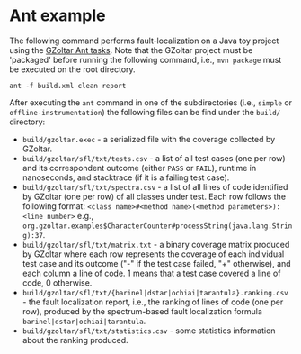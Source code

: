 # Ant example

The following command performs fault-localization on a Java toy project using
the [GZoltar Ant tasks](../com.gzoltar.ant). Note that the GZoltar project must
be 'packaged' before running the following command, i.e., `mvn package` must be
executed on the root directory.

```
ant -f build.xml clean report
```

After executing the `ant` command in one of the subdirectories (i.e., `simple`
or `offline-instrumentation`) the following files can be find under the `build/`
directory:

* `build/gzoltar.exec` - a serialized file with the coverage collected by
  GZoltar.
* `build/gzoltar/sfl/txt/tests.csv` - a list of all test cases (one per row) and
  its correspondent outcome (either `PASS` or `FAIL`), runtime in nanoseconds,
  and stacktrace (if it is a failing test case).
* `build/gzoltar/sfl/txt/spectra.csv` - a list of all lines of code identified
  by GZoltar (one per row) of all classes under test. Each row follows the
  following format:
  `<class name>#<method name>(<method parameters>):<line number>` e.g.,
  `org.gzoltar.examples$CharacterCounter#processString(java.lang.String):37`.
* `build/gzoltar/sfl/txt/matrix.txt` - a binary coverage matrix produced by
  GZoltar where each row represents the coverage of each individual test case
  and its outcome ("-" if the test case failed, "+" otherwise), and each column
  a line of code. 1 means that a test case covered a line of code, 0 otherwise.
* `build/gzoltar/sfl/txt/{barinel|dstar|ochiai|tarantula}.ranking.csv` - the
  fault localization report, i.e., the ranking of lines of code (one per row),
  produced by the spectrum-based fault localization formula
  `barinel|dstar|ochiai|tarantula`.
* `build/gzoltar/sfl/txt/statistics.csv` - some statistics information about the
  ranking produced.
